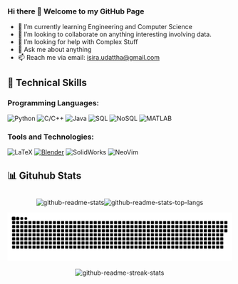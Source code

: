 ### Hi there 👋 Welcome to my GitHub Page

- 🌱 I’m currently learning Engineering and Computer Science
- 👯 I’m looking to collaborate on anything interesting involving data.
- 🤔 I’m looking for help with Complex Stuff
- 💬 Ask me about anything
- 📫 Reach me via email: isira.udattha@gmail.com

## 🔧 Technical Skills



### Programming Languages:
![Python](https://img.shields.io/badge/-Python-blue?style=flat-square&logo=python&logoColor=white)
![C/C++](https://img.shields.io/badge/-C%2FC%2B%2B-blue?style=flat-square&logo=c%2B%2B&logoColor=white)
![Java](https://img.shields.io/badge/-Java-orange?style=flat-square&logo=openjdk&logoColor=white)
![SQL](https://img.shields.io/badge/-SQLite-red?style=flat-square&logo=sqlite&logoColor=white)
![NoSQL](https://img.shields.io/badge/-MongoDB-brightgreen?style=flat-square&logo=mongodb&logoColor=white)
![MATLAB](https://img.shields.io/badge/-MATLAB-blueviolet?style=flat-square&logo=mathworks&logoColor=white)


### Tools and Technologies:
![LaTeX](https://img.shields.io/badge/-LaTeX-teal?style=flat-square&logo=latex&logoColor=white)
[![Blender](https://img.shields.io/badge/-Blender-orange?style=flat-square&logo=blender&logoColor=white)](https://www.artstation.com/isira123)
![SolidWorks](https://img.shields.io/badge/-SolidWorks-green?style=flat-square&logo=dassaultsystemes&logoColor=white)
![NeoVim](https://img.shields.io/badge/NeoVim-%2357A143.svg?&style=flat-square&logo=neovim&logoColor=white)


<!-- ## 🚀 Projects -->

<!-- ## 📜 Blogs & Publications -->
## 📊 Gituhub Stats
<div class='container' style="display: flex; flex-direction: row; justify-content: center;">
        <p align="center"><img width=411
                        src="https://github-readme-stats.vercel.app/api/?username=IsiraUdaththa&hide_border=true&show_icons=true&card_width=411&hide_title=true&bg_color=0d1117&text_color=ffffff&icon_color=ffffff&ring_color=ffffff"
                        alt="github-readme-stats" /></p>
        <p align="center"><img width=411
                        src="https://github-readme-stats.vercel.app/api/top-langs/?username=IsiraUdaththa&layout=compact&bg_color=0d1117&text_color=ffffff"
                        alt="github-readme-stats-top-langs" /></p>
</div>

<img src="https://raw.githubusercontent.com/IsiraUdaththa/IsiraUdaththa/output/github-contribution-grid-snake-dark.svg">
<div class='container' style="display: flex; flex-direction: row; justify-content: center;">
        <p align="center"><img
                        src="https://github-readme-streak-stats.herokuapp.com/?user=IsiraUdaththa&theme=github_dark&mode=weekly&card_width=822"
                        alt="github-readme-streak-stats" /></p>
</div>
